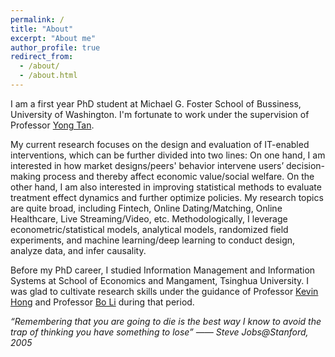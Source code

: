 ```yaml
---
permalink: /
title: "About"
excerpt: "About me"
author_profile: true
redirect_from: 
  - /about/
  - /about.html
---
```


I am a first year PhD student at Michael G. Foster School of Bussiness, University of Washington. I'm fortunate to work under the supervision of Professor [Yong Tan](http://faculty.washington.edu/ytan/index.htm).

My current research focuses on the design and evaluation of IT-enabled interventions, which can be further divided into two lines: On one hand, I am interested in how market designs/peers' behavior intervene users’ decision-making process and thereby affect economic value/social welfare. On the other hand, I am also interested in improving statistical methods to evaluate treatment effect dynamics and further optimize policies. My research topics are quite broad, including Fintech, Online Dating/Matching, Online Healthcare, Live Streaming/Video, etc. Methodologically, I leverage econometric/statistical models, analytical models, randomized field experiments, and machine learning/deep learning to conduct design, analyze data, and infer causality.

Before my PhD career, I studied Information Management and Information Systems at School of Economics and Mangament, Tsinghua University. I was glad to cultivate research skills under the guidance of Professor [Kevin Hong](http://kevinhong.me/) and Professor [Bo Li](https://www.sem.tsinghua.edu.cn/en/info/1233/6986.htm) during that period.

*“Remembering that you are going to die is the best way I know to avoid the trap of thinking you have something to lose” —— Steve Jobs@Stanford, 2005*
